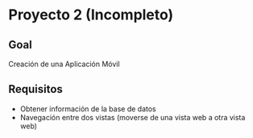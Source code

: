 # Proyecto 2 (Incompleto)

## Goal

Creación de una Aplicación Móvil

## Requisitos

- Obtener información de la base de datos
- Navegación entre dos vistas (moverse de una vista web a otra vista web)